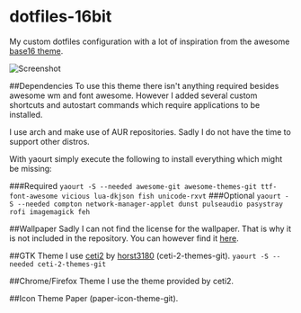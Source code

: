 # dotfiles-16bit
My custom dotfiles configuration with a lot of inspiration from the awesome [base16 theme](https://github.com/chriskempson/base16).

![Screenshot](https://raw.githubusercontent.com/razem-io/dotfiles-16bit/master/screenshot.png)

##Dependencies
To use this theme there isn't anything required besides awesome wm and font awesome.
However I added several custom shortcuts and autostart commands which 
require applications to be installed.

I use arch and make use of AUR repositories. Sadly I do not have the time to support other distros.

With yaourt simply execute the following to install everything which might be missing:

###Required
`yaourt -S --needed awesome-git awesome-themes-git ttf-font-awesome vicious lua-dkjson fish unicode-rxvt`
###Optional
`yaourt -S --needed compton network-manager-applet dunst pulseaudio pasystray rofi imagemagick feh`

##Wallpaper
Sadly I can not find the license for the wallpaper. That is why it is not included in the repository. 
You can however find it [here](http://imgur.com/FI5cosR).

##GTK Theme
I use [ceti2](https://github.com/horst3180/ceti-2-theme) by [horst3180](https://github.com/horst3180/) (ceti-2-themes-git).
`yaourt -S --needed ceti-2-themes-git`

##Chrome/Firefox Theme
I use the theme provided by ceti2.

##Icon Theme
Paper (paper-icon-theme-git).

